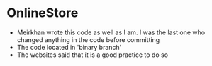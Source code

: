 # OnlineStore
- Meirkhan wrote this code as well as I am. I was the last one who changed anything in the code before committing
- The code located in 'binary branch'
- The websites said that it is a good practice to do so
